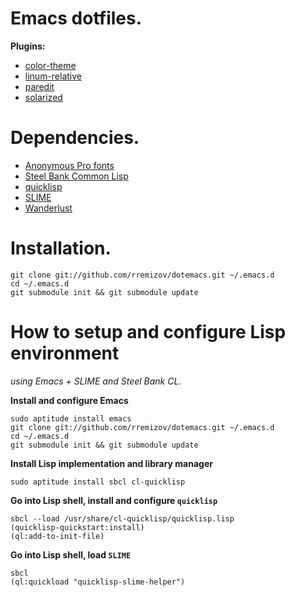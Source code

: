 Emacs dotfiles.
===============

__Plugins:__

*	[color-theme][color-theme]
*	[linum-relative][linum-relative]
*	[paredit][paredit]
*	[solarized][solarized]


Dependencies.
=============

*	[Anonymous Pro fonts][anonymous-pro]
*	[Steel Bank Common Lisp][sbcl]
*	[quicklisp][quicklisp]
*	[SLIME][slime]
*	[Wanderlust][wanderlust]


Installation.
=============

	git clone git://github.com/rremizov/dotemacs.git ~/.emacs.d
	cd ~/.emacs.d
	git submodule init && git submodule update


How to setup and configure Lisp environment
===========================================
_using Emacs + SLIME and Steel Bank CL._

__Install and configure Emacs__

	sudo aptitude install emacs
	git clone git://github.com/rremizov/dotemacs.git ~/.emacs.d
	cd ~/.emacs.d
	git submodule init && git submodule update

__Install Lisp implementation and library manager__

	sudo aptitude install sbcl cl-quicklisp

__Go into Lisp shell, install and configure `quicklisp`__

	sbcl --load /usr/share/cl-quicklisp/quicklisp.lisp
	(quicklisp-quickstart:install)
	(ql:add-to-init-file)

__Go into Lisp shell, load `SLIME`__

	sbcl
	(ql:quickload "quicklisp-slime-helper")


[anonymous-pro]: http://www.marksimonson.com/fonts/view/anonymous-pro
[color-theme]: http://www.nongnu.org/color-theme/
[linum-relative]: https://github.com/coldnew/linum-relative
[paredit]: http://mumble.net/~campbell/emacs/paredit.el
[quicklisp]: http://www.quicklisp.org/
[sbcl]: http://www.sbcl.org/
[slime]: http://common-lisp.net/project/slime/
[solarized]: https://github.com/sellout/emacs-color-theme-solarized
[wanderlust]: https://github.com/wanderlust/wanderlust

